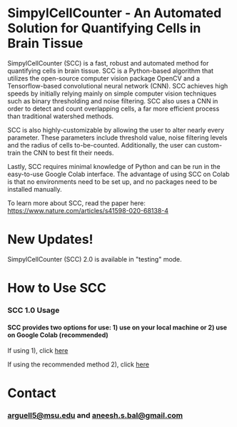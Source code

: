 # SimpylCellCounter - An Automated Solution for Quantifying Cells in Brain Tissue

SimpylCellCounter (SCC) is a fast, robust and automated method for quantifying cells in brain tissue. SCC is a Python-based algorithm that utilizes the open-source computer vision package OpenCV and a Tensorflow-based convolutional neural network (CNN). SCC achieves high speeds by initially relying mainly on simple computer vision techniques such as binary thresholding and noise filtering. SCC also uses a CNN in order to detect and count overlapping cells, a far more efficient process than traditional watershed methods. 

SCC is also highly-customizable by allowing the user to alter nearly every parameter. These parameters include threshold value, noise filtering levels and the radius of cells to-be-counted. Additionally, the user can custom-train the CNN to best fit their needs. 

Lastly, SCC requires minimal knowledge of Python and can be run in the easy-to-use Google Colab interface. The advantage of using SCC on Colab is that no environments need to be set up, and no packages need to be installed manually.

To learn more about SCC, read the paper here: https://www.nature.com/articles/s41598-020-68138-4


# New Updates!

SimpylCellCounter (SCC) 2.0 is available in "testing" mode. 


# How to Use SCC

### SCC 1.0 Usage
#### SCC provides two options for use: 1) use on your local machine or 2) use on Google Colab (recommended)

If using 1), click [here](examples/local)

If using the recommended method 2), click [here](examples/colab)


# Contact 
### arguell5@msu.edu and aneesh.s.bal@gmail.com
